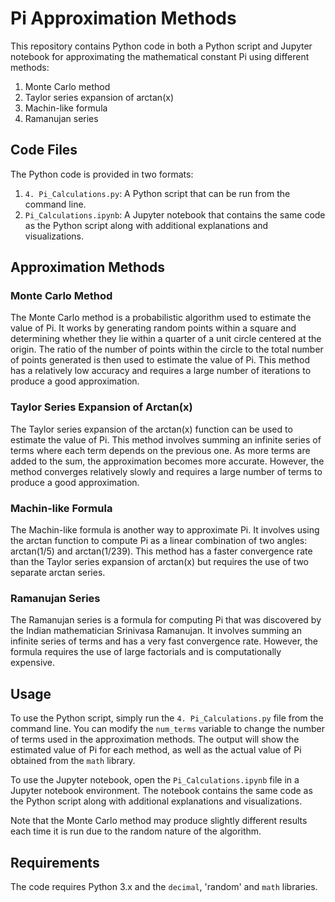 # Pi Approximation Methods

This repository contains Python code in both a Python script and Jupyter notebook for approximating the mathematical constant Pi using different methods:

1. Monte Carlo method
2. Taylor series expansion of arctan(x)
3. Machin-like formula
4. Ramanujan series

## Code Files

The Python code is provided in two formats:

1. `4. Pi_Calculations.py`: A Python script that can be run from the command line.
2. `Pi_Calculations.ipynb`: A Jupyter notebook that contains the same code as the Python script along with additional explanations and visualizations.

## Approximation Methods

### Monte Carlo Method

The Monte Carlo method is a probabilistic algorithm used to estimate the value of Pi. It works by generating random points within a square and determining whether they lie within a quarter of a unit circle centered at the origin. The ratio of the number of points within the circle to the total number of points generated is then used to estimate the value of Pi. This method has a relatively low accuracy and requires a large number of iterations to produce a good approximation.

### Taylor Series Expansion of Arctan(x)

The Taylor series expansion of the arctan(x) function can be used to estimate the value of Pi. This method involves summing an infinite series of terms where each term depends on the previous one. As more terms are added to the sum, the approximation becomes more accurate. However, the method converges relatively slowly and requires a large number of terms to produce a good approximation.

### Machin-like Formula

The Machin-like formula is another way to approximate Pi. It involves using the arctan function to compute Pi as a linear combination of two angles: arctan(1/5) and arctan(1/239). This method has a faster convergence rate than the Taylor series expansion of arctan(x) but requires the use of two separate arctan series.

### Ramanujan Series

The Ramanujan series is a formula for computing Pi that was discovered by the Indian mathematician Srinivasa Ramanujan. It involves summing an infinite series of terms and has a very fast convergence rate. However, the formula requires the use of large factorials and is computationally expensive.

## Usage

To use the Python script, simply run the `4. Pi_Calculations.py` file from the command line. You can modify the `num_terms` variable to change the number of terms used in the approximation methods. The output will show the estimated value of Pi for each method, as well as the actual value of Pi obtained from the `math` library.

To use the Jupyter notebook, open the `Pi_Calculations.ipynb` file in a Jupyter notebook environment. The notebook contains the same code as the Python script along with additional explanations and visualizations.

Note that the Monte Carlo method may produce slightly different results each time it is run due to the random nature of the algorithm.

## Requirements

The code requires Python 3.x and the `decimal`, 'random' and `math` libraries.
